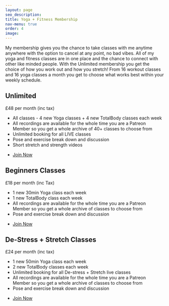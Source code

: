 ```yaml
---
layout: page
seo_description:
title: Yoga + Fitness Membership
nav-menu: true
order: 4
image: 
---
```


<section class="row">
	<div class="8u 12u(small)">
		<p>My membership gives you the chance to take classes with me anytime anywhere with the option to cancel at any point, no bad vibes. All of my yoga and fitness classes are in one place and the chance to connect with other like minded people. With the Unlimited membership you get the choice of how you work out and how you stretch! From 16 workout classes and 16 yoga classes a month you get to choose what works best within your weekly schedule. </p>
		<h2>Unlimited</h2>
		<p>£48 per month (inc tax)</p>
		<ul>
			<li>All classes - 4 new Yoga classes + 4 new TotalBody classes each week</li>
			<li>All recordings are available for the whole time you are a Patreon Member so you get a whole archive of 40+ classes to choose from</li>
			<li>Unlimited booking for all LIVE classes</li>
			<li>Pose and exercise  break down and discussion</li>
			<li>Short stretch and strength videos</li>
		</ul>
		<ul class="actions vertical">
			<li><a href="https://www.patreon.com/join/BeckiBaldwin/signup?ru=%2Fjoin%2FBeckiBaldwin%2Fcheckout%3Frid%3D5573475%26" class="button special">Join Now</a></li>
		</ul>
		<h2>Beginners Classes</h2>
		<p>£18 per month (inc Tax)</p>
		<ul>
			<li>1 new 30min Yoga class each week</li>
			<li>1 new TotalBody class each week</li>
			<li>All recordings are available for the whole time you are a Patreon Member so you get a whole archive of classes to choose from</li>
			<li>Pose and exercise  break down and discussion</li>
		</ul>	
		<ul class="actions vertical">
			<li><a href="https://www.patreon.com/join/BeckiBaldwin/signup?ru=%2Fjoin%2FBeckiBaldwin%2Fcheckout%3Frid%3D5443478%26" class="button special">Join Now</a></li>
		</ul>
		<h2>De-Stress + Stretch Classes</h2>
		<p>£24 per month (inc tax)</p>
		<ul>
			<li>1 new 50min Yoga class each week</li>
			<li>2 new TotalBody classes each week</li>
			<li>Unlimited booking for all De-stress + Stretch live classes </li>
			<li>All recordings are available for the whole time you are a Patreon Member so you get a whole archive of classes to choose from</li>
			<li>Pose and exercise break down and discussion </li>
		</ul>		
		<ul class="actions vertical">
			<li><a href="https://www.patreon.com/join/BeckiBaldwin/signup?ru=%2Fjoin%2FBeckiBaldwin%2Fcheckout%3Frid%3D5820299%26" class="button special">Join Now</a></li>
		</ul>
	</div>
	<div class="4u 12u(small)">
	    <span class="image">
	        <img src="{{ 'assets/images/yoga-membership-pose.jpg' | relative_url }}" alt="">
	    </span>
	</div>
	<div class="12u 12u(small)">
	    <span class="image">
	        <img src="{{ 'assets/images/yoga-membership.jpg' | relative_url }}" alt="">
	    </span>
	</div>
</section>
